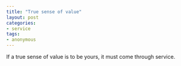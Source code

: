 ```yaml
---
title: "True sense of value"
layout: post
categories:
- service
tags:
- anonymous
---
```


If a true sense of value is to be yours, it must come through service.